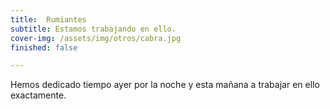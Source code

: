 ```yaml
---
title:  Rumiantes
subtitle: Estamos trabajando en ello.
cover-img: /assets/img/otros/cabra.jpg
finished: false

---
```


Hemos dedicado tiempo ayer por la noche y esta mañana a trabajar en ello exactamente.






